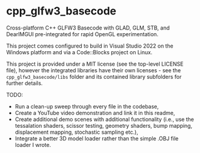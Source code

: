 # cpp_glfw3_basecode
Cross-platform C++ GLFW3 Basecode with GLAD, GLM, STB, and DearIMGUI pre-integrated for rapid OpenGL experimentation.

This project comes configured to build in Visual Studio 2022 on the Windows platform and via a Code::Blocks project on Linux.

This project is provided under a MIT license (see the top-level LICENSE file), however the integrated libraries have their own licenses - see the `cpp_glfw3_basecode/libs` folder and its contained library subfolders for further details.

TODO:
- Run a clean-up sweep through every file in the codebase,
- Create a YouTube video demonstration and link it in this readme,
- Create additional demo scenes with additional functionality (i.e., use the tessalation shaders, scissor testing, geometry shaders, bump mapping, displacement mapping, stochastic sampling etc.),
- Integrate a better 3D model loader rather than the simple .OBJ file loader I wrote.
